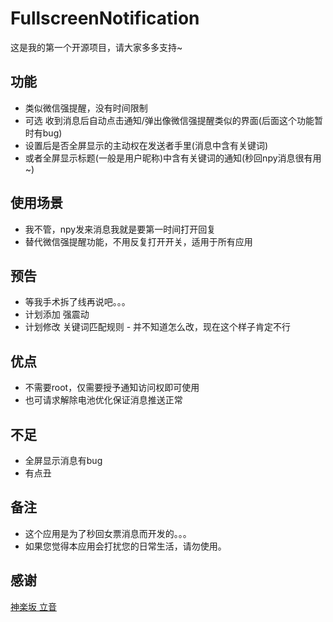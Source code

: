 # FullscreenNotification
这是我的第一个开源项目，请大家多多支持~

## 功能
* 类似微信强提醒，没有时间限制
* 可选 收到消息后自动点击通知/弹出像微信强提醒类似的界面(后面这个功能暂时有bug)
* 设置后是否全屏显示的主动权在发送者手里(消息中含有关键词)
* 或者全屏显示标题(一般是用户昵称)中含有关键词的通知(秒回npy消息很有用~)

## 使用场景
* 我不管，npy发来消息我就是要第一时间打开回复
* 替代微信强提醒功能，不用反复打开开关，适用于所有应用

## 预告
* 等我手术拆了线再说吧。。。
* 计划添加 强震动
* 计划修改 关键词匹配规则 - 并不知道怎么改，现在这个样子肯定不行

## 优点
* 不需要root，仅需要授予通知访问权即可使用
* 也可请求解除电池优化保证消息推送正常

## 不足
* 全屏显示消息有bug
* 有点丑

## 备注
* 这个应用是为了秒回女票消息而开发的。。。
* 如果您觉得本应用会打扰您的日常生活，请勿使用。

## 感谢
[神楽坂 立音](https://liyin.date/)
